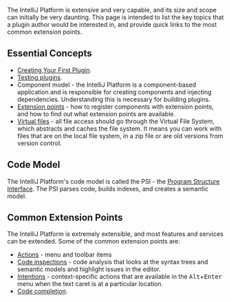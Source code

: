 [//]: # (title: Key Topics)

<!-- Copyright 2000-2020 JetBrains s.r.o. and other contributors. Use of this source code is governed by the Apache 2.0 license that can be found in the LICENSE file. -->

The IntelliJ Platform is extensive and very capable, and its size and scope can initially be very daunting.
This page is intended to list the key topics that a plugin author would be interested in, and provide quick links to the most common extension points.

## Essential Concepts

- [Creating Your First Plugin](getting_started.md).
- [Testing plugins](testing_plugins.md).
- Component model - the IntelliJ Platform is a component-based application and is responsible for creating components and injecting dependencies.
  Understanding this is necessary for building plugins.
- [Extension points](plugin_extensions.md) - how to register components with extension points, and how to find out what extension points are available.
- [Virtual files](virtual_file.md) - all file access should go through the Virtual File System, which abstracts and caches the file system.
  It means you can work with files that are on the local file system, in a zip file or are old versions from version control.

## Code Model

The IntelliJ Platform's code model is called the PSI - the [Program Structure Interface](psi.md).
The PSI parses code, builds indexes, and creates a semantic model.

## Common Extension Points

The IntelliJ Platform is extremely extensible, and most features and services can be extended.
Some of the common extension points are:

* [Actions](action_system.md) - menu and toolbar items
* [Code inspections](code_inspections.md) - code analysis that looks at the syntax trees and semantic models and highlight issues in the editor.
* [Intentions](code_intentions.md) - context-specific actions that are available in the <kbd>Alt</kbd>+<kbd>Enter</kbd> menu when the text caret is at a particular location.
* [Code completion](code_completion.md).